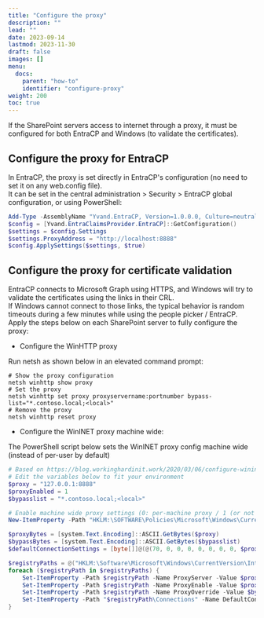 ```yaml
---
title: "Configure the proxy"
description: ""
lead: ""
date: 2023-09-14
lastmod: 2023-11-30
draft: false
images: []
menu:
  docs:
    parent: "how-to"
    identifier: "configure-proxy"
weight: 200
toc: true
---
```


If the SharePoint servers access to internet through a proxy, it must be configured for both EntraCP and Windows (to validate the certificates).

## Configure the proxy for EntraCP

In EntraCP, the proxy is set directly in EntraCP's configuration (no need to set it on any web.config file).  
It can be set in the central administration > Security > EntraCP global configuration, or using PowerShell:

```powershell
Add-Type -AssemblyName "Yvand.EntraCP, Version=1.0.0.0, Culture=neutral, PublicKeyToken=65dc6b5903b51636"
$config = [Yvand.EntraClaimsProvider.EntraCP]::GetConfiguration()
$settings = $config.Settings
$settings.ProxyAddress = "http://localhost:8888"
$config.ApplySettings($settings, $true)
```

## Configure the proxy for certificate validation

EntraCP connects to Microsoft Graph using HTTPS, and Windows will try to validate the certificates using the links in their CRL.  
If Windows cannot connect to those links, the typical behavior is random timeouts during a few minutes while using the people picker / EntraCP.  
Apply the steps below on each SharePoint server to fully configure the proxy:

- Configure the WinHTTP proxy

Run netsh as shown below in an elevated command prompt:

  ```shell
  # Show the proxy configuration
  netsh winhttp show proxy
  # Set the proxy
  netsh winhttp set proxy proxyservername:portnumber bypass-list="*.contoso.local;<local>"
  # Remove the proxy
  netsh winhttp reset proxy
  ```

- Configure the WinINET proxy machine wide:

The PowerShell script below sets the WinINET proxy config machine wide (instead of per-user by default)

  ```powershell
  # Based on https://blog.workinghardinit.work/2020/03/06/configure-wininet-proxy-server-with-powershell/
  # Edit the variables below to fit your environment
  $proxy = "127.0.0.1:8888"
  $proxyEnabled = 1
  $bypasslist = "*.contoso.local;<local>"

  # Enable machine wide proxy settings (0: per-machine proxy / 1 (or not set): per-user)
  New-ItemProperty -Path "HKLM:\SOFTWARE\Policies\Microsoft\Windows\CurrentVersion\Internet Settings" -Name "ProxySettingsPerUser" -PropertyType DWORD -Value 0 -Force

  $proxyBytes = [system.Text.Encoding]::ASCII.GetBytes($proxy)
  $bypassBytes = [system.Text.Encoding]::ASCII.GetBytes($bypasslist)
  $defaultConnectionSettings = [byte[]]@(@(70, 0, 0, 0, 0, 0, 0, 0, $proxyEnabled, 0, 0, 0, $proxyBytes.Length, 0, 0, 0) + $proxyBytes + @($bypassBytes.Length, 0, 0, 0) + $bypassBytes + @(1..36 | % { 0 }))

  $registryPaths = @("HKLM:\Software\Microsoft\Windows\CurrentVersion\Internet Settings", "HKLM:\Software\WOW6432Node\Microsoft\Windows\CurrentVersion\Internet Settings")
  foreach ($registryPath in $registryPaths) {
      Set-ItemProperty -Path $registryPath -Name ProxyServer -Value $proxy
      Set-ItemProperty -Path $registryPath -Name ProxyEnable -Value $proxyEnabled
      Set-ItemProperty -Path $registryPath -Name ProxyOverride -Value $bypasslist
      Set-ItemProperty -Path "$registryPath\Connections" -Name DefaultConnectionSettings -Value $defaultConnectionSettings
  }
  ```
